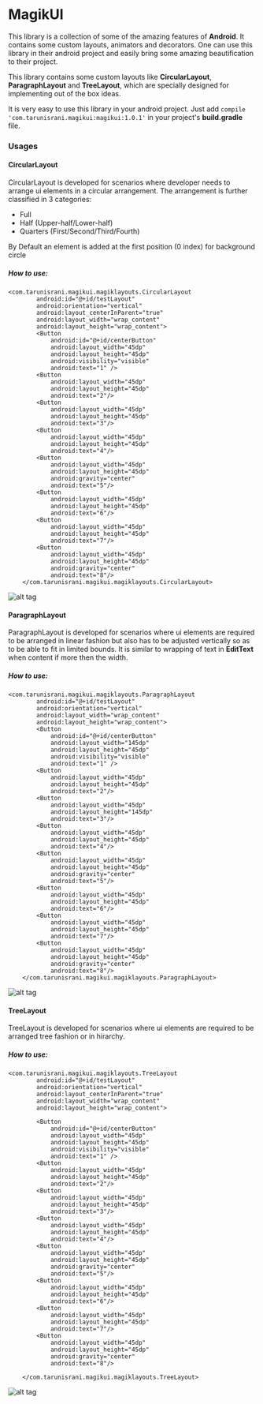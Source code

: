 # MagikUI
This library is a collection of some of the amazing features of **Android**. It contains some custom layouts, animators and decorators. One can use this library in their android project and easily bring some amazing beautification to their project.  

This library contains some custom layouts like **CircularLayout**, **ParagraphLayout** and **TreeLayout**, which are specially designed for implementing out of the box ideas.

It is very easy to use this library in your android project. Just add `compile 'com.tarunisrani.magikui:magikui:1.0.1'` in your project's **build.gradle** file.

### Usages

#### CircularLayout
CircularLayout is developed for scenarios where developer needs to arrange ui elements in a circular arrangement. The arrangement is further classified in 3 categories:

* Full
* Half (Upper-half/Lower-half)
* Quarters (First/Second/Third/Fourth)

By Default an element is added at the first position (0 index) for background circle 

##### How to use:
    <com.tarunisrani.magikui.magiklayouts.CircularLayout
            android:id="@+id/testLayout"
            android:orientation="vertical"
            android:layout_centerInParent="true"
            android:layout_width="wrap_content"
            android:layout_height="wrap_content">
            <Button
                android:id="@+id/centerButton"
                android:layout_width="45dp"
                android:layout_height="45dp"
                android:visibility="visible"
                android:text="1" />
            <Button
                android:layout_width="45dp"
                android:layout_height="45dp"
                android:text="2"/>
            <Button
                android:layout_width="45dp"
                android:layout_height="45dp"
                android:text="3"/>
            <Button
                android:layout_width="45dp"
                android:layout_height="45dp"
                android:text="4"/>
            <Button
                android:layout_width="45dp"
                android:layout_height="45dp"
                android:gravity="center"
                android:text="5"/>
            <Button
                android:layout_width="45dp"
                android:layout_height="45dp"
                android:text="6"/>
            <Button
                android:layout_width="45dp"
                android:layout_height="45dp"
                android:text="7"/>
            <Button
                android:layout_width="45dp"
                android:layout_height="45dp"
                android:gravity="center"
                android:text="8"/>
        </com.tarunisrani.magikui.magiklayouts.CircularLayout>
    
![alt tag](magikui/screenshot/circularlayout.png)
    
#### ParagraphLayout
ParagraphLayout is developed for scenarios where ui elements are required to be arranged in linear fashion but also has to be adjusted vertically so as to be able to fit in limited bounds. It is similar to wrapping of text in **EditText** when content if more then the width. 


##### How to use:
    <com.tarunisrani.magikui.magiklayouts.ParagraphLayout
            android:id="@+id/testLayout"
            android:orientation="vertical"
            android:layout_width="wrap_content"
            android:layout_height="wrap_content">
            <Button
                android:id="@+id/centerButton"
                android:layout_width="145dp"
                android:layout_height="45dp"
                android:visibility="visible"
                android:text="1" />
            <Button
                android:layout_width="45dp"
                android:layout_height="45dp"
                android:text="2"/>
            <Button
                android:layout_width="45dp"
                android:layout_height="145dp"
                android:text="3"/>
            <Button
                android:layout_width="45dp"
                android:layout_height="45dp"
                android:text="4"/>
            <Button
                android:layout_width="45dp"
                android:layout_height="45dp"
                android:gravity="center"
                android:text="5"/>
            <Button
                android:layout_width="45dp"
                android:layout_height="45dp"
                android:text="6"/>
            <Button
                android:layout_width="45dp"
                android:layout_height="45dp"
                android:text="7"/>
            <Button
                android:layout_width="45dp"
                android:layout_height="45dp"
                android:gravity="center"
                android:text="8"/>
        </com.tarunisrani.magikui.magiklayouts.ParagraphLayout>
    
![alt tag](magikui/screenshot/paragraphlayout.png)


#### TreeLayout
TreeLayout is developed for scenarios where ui elements are required to be arranged tree fashion or in hirarchy. 


##### How to use:
    <com.tarunisrani.magikui.magiklayouts.TreeLayout
            android:id="@+id/testLayout"
            android:orientation="vertical"
            android:layout_centerInParent="true"
            android:layout_width="wrap_content"
            android:layout_height="wrap_content">
    
            <Button
                android:id="@+id/centerButton"
                android:layout_width="45dp"
                android:layout_height="45dp"
                android:visibility="visible"
                android:text="1" />
            <Button
                android:layout_width="45dp"
                android:layout_height="45dp"
                android:text="2"/>
            <Button
                android:layout_width="45dp"
                android:layout_height="45dp"
                android:text="3"/>
            <Button
                android:layout_width="45dp"
                android:layout_height="45dp"
                android:text="4"/>
            <Button
                android:layout_width="45dp"
                android:layout_height="45dp"
                android:gravity="center"
                android:text="5"/>
            <Button
                android:layout_width="45dp"
                android:layout_height="45dp"
                android:text="6"/>
            <Button
                android:layout_width="45dp"
                android:layout_height="45dp"
                android:text="7"/>
            <Button
                android:layout_width="45dp"
                android:layout_height="45dp"
                android:gravity="center"
                android:text="8"/>
    
        </com.tarunisrani.magikui.magiklayouts.TreeLayout>

![alt tag](magikui/screenshot/treelayout.png)